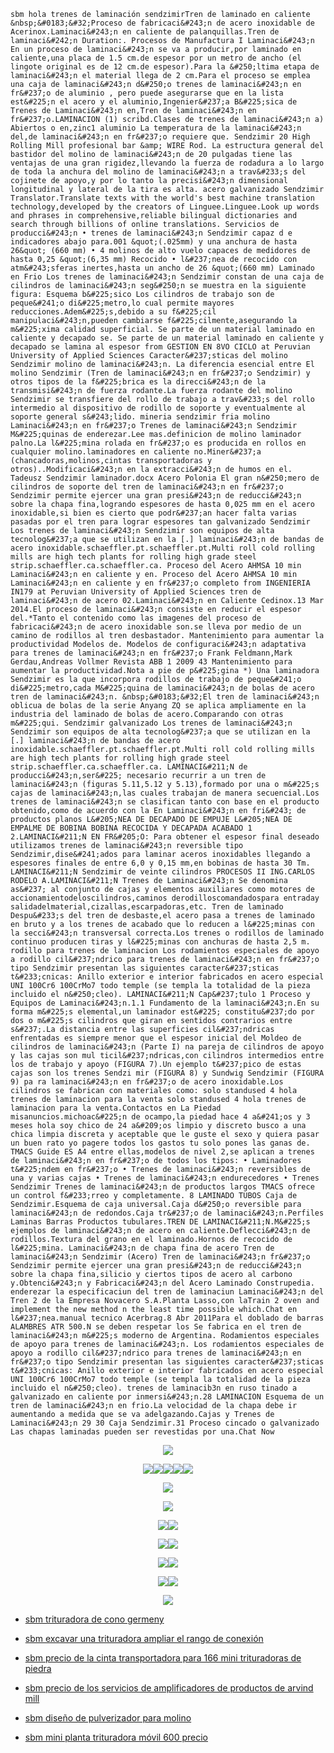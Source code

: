 
```
sbm hola trenes de laminación sendzimirTren de laminado en caliente &nbsp;&#0183;&#32;Proceso de fabricaci&#243;n de acero inoxidable de Acerinox.Laminaci&#243;n en caliente de palanquillas.Tren de laminaci&#242;n Duration:. Procesos de Manufactura I Laminaci&#243;n En un proceso de laminaci&#243;n se va a producir,por laminado en caliente,una placa de 1.5 cm.de espesor por un metro de ancho (el lingote original es de 12 cm.de espesor).Para la &#250;ltima etapa de laminaci&#243;n el material llega de 2 cm.Para el proceso se emplea una caja de laminaci&#243;n d&#250;o trenes de laminaci&#243;n en fr&#237;o de aluminio , pero puede asegurarse que en la lista est&#225;n el acero y el aluminio,Ingenier&#237;a B&#225;sica de Trenes de Laminaci&#243;n en,Tren de laminaci&#243;n en fr&#237;o.LAMINACION (1) scribd.Clases de trenes de laminaci&#243;n a) Abiertos o en,zinc1 aluminio La temperatura de la laminaci&#243;n del,de laminaci&#243;n en fr&#237;o requiere que. Sendzimir 20 High Rolling Mill profesional bar &amp; WIRE Rod. La estructura general del bastidor del molino de laminaci&#243;n de 20 pulgadas tiene las ventajas de una gran rigidez,llevando la fuerza de rodadura a lo largo de toda la anchura del molino de laminaci&#243;n a trav&#233;s del cojinete de apoyo,y por lo tanto la precisi&#243;n dimensional longitudinal y lateral de la tira es alta. acero galvanizado Sendzimir Translator.Translate texts with the world's best machine translation technology,developed by the creators of Linguee.Linguee.Look up words and phrases in comprehensive,reliable bilingual dictionaries and search through billions of online translations. Servicios de producci&#243;n • trenes de laminaci&#243;n Sendzimir capaz d e indicadores abajo para.001 &quot;(.025mm) y una anchura de hasta 26&quot; (660 mm) • 4 molinos de alto vuelo capaces de medidores de hasta 0,25 &quot;(6,35 mm) Recocido • l&#237;nea de recocido con atm&#243;sferas inertes,hasta un ancho de 26 &quot;(660 mm) Laminado en Frio Los trenes de laminaci&#243;n Sendzimir constan de una caja de cilindros de laminaci&#243;n seg&#250;n se muestra en la siguiente figura: Esquema b&#225;sico Los cilindros de trabajo son de peque&#241;o di&#225;metro,lo cual permite mayores reducciones.Adem&#225;s,debido a su f&#225;cil manipulaci&#243;n,pueden cambiarse f&#225;cilmente,asegurando la m&#225;xima calidad superficial. Se parte de un material laminado en caliente y decapado se. Se parte de un material laminado en caliente y decapado se lamina al espesor from GESTION EN 8VO CICLO at Peruvian University of Applied Sciences Caracter&#237;sticas del molino Sendzimir molino de laminaci&#243;n. La diferencia esencial entre El molino Sendzimir (Tren de laminaci&#243;n en fr&#237;o Sendzimir) y otros tipos de la f&#225;brica es la direcci&#243;n de la transmisi&#243;n de fuerza rodante.La fuerza rodante del molino Sendzimir se transfiere del rollo de trabajo a trav&#233;s del rollo intermedio al dispositivo de rodillo de soporte y eventualmente al soporte general s&#243;lido. mineria sendzimir fria molino Laminaci&#243;n en fr&#237;o Trenes de laminaci&#243;n Sendzimir M&#225;quinas de enderezar.Lee mas.definicion de molino laminador palno.La l&#225;mina rolada en fr&#237;o es producida en rollos en cualquier molino.laminadores en caliente no.Miner&#237;a (chancadoras,molinos,cintas transportadoras y otros)..Modificaci&#243;n en la extracci&#243;n de humos en el. Tadeusz Sendzimir laminador.docx Acero Polonia El gran n&#250;mero de cilindros de soporte del tren de laminaci&#243;n en fr&#237;o Sendzimir permite ejercer una gran presi&#243;n de reducci&#243;n sobre la chapa fina,logrando espesores de hasta 0,025 mm en el acero inoxidable,si bien es cierto que podr&#237;an hacer falta varias pasadas por el tren para lograr espesores tan galvanizado Sendzimir Los trenes de laminaci&#243;n Sendzimir son equipos de alta tecnolog&#237;a que se utilizan en la [.] laminaci&#243;n de bandas de acero inoxidable.schaeffler.pt.schaeffler.pt.Multi roll cold rolling mills are high tech plants for rolling high grade steel strip.schaeffler.ca.schaeffler.ca. Proceso del Acero AHMSA 10 min Laminaci&#243;n en caliente y en. Proceso del Acero AHMSA 10 min Laminaci&#243;n en caliente y en fr&#237;o completo from INGENIERIA IN179 at Peruvian University of Applied Sciences tren de laminaci&#243;n de acero 02.Laminaci&#243;n en Caliente Cedinox.13 Mar 2014.El proceso de laminaci&#243;n consiste en reducir el espesor del.*Tanto el contenido como las imagenes del proceso de fabricaci&#243;n de acero inoxidable son.se lleva por medio de un camino de rodillos al tren desbastador. Mantenimiento para aumentar la productividad Modelos de. Modelos de configuraci&#243;n adaptativa para trenes de laminaci&#243;n en fr&#237;o Frank Feldmann,Mark Gerdau,Andreas Vollmer Revista ABB 1 2009 43 Mantenimiento para aumentar la productividad.Nota a pie de p&#225;gina *) Una laminadora Sendzimir es la que incorpora rodillos de trabajo de peque&#241;o di&#225;metro,cada M&#225;quina de laminaci&#243;n de bolas de acero tren de laminaci&#243;n. &nbsp;&#0183;&#32;El tren de laminaci&#243;n oblicua de bolas de la serie Anyang ZQ se aplica ampliamente en la industria del laminado de bolas de acero.Comparando con otras m&#225;qui. Sendzimir galvanizado Los trenes de laminaci&#243;n Sendzimir son equipos de alta tecnolog&#237;a que se utilizan en la [.] laminaci&#243;n de bandas de acero inoxidable.schaeffler.pt.schaeffler.pt.Multi roll cold rolling mills are high tech plants for rolling high grade steel strip.schaeffler.ca.schaeffler.ca. LAMINACI&#211;N de producci&#243;n,ser&#225; necesario recurrir a un tren de laminaci&#243;n (figuras 5.11,5.12 y 5.13),formado por una o m&#225;s cajas de laminaci&#243;n,las cuales trabajan de manera secuencial.Los trenes de laminaci&#243;n se clasifican tanto con base en el producto obtenido,como de acuerdo con la En Laminaci&#243;n en fri&#243; de productos planos L&#205;NEA DE DECAPADO DE EMPUJE L&#205;NEA DE EMPALME DE BOBINA BOBINA RECOCIDA Y DECAPADA ACABADO 1 2.LAMINACI&#211;N EN FR&#205;O: Para obtener el espesor final deseado utilizamos trenes de laminaci&#243;n reversible tipo Sendzimir,dise&#241;ados para laminar aceros inoxidables llegando a espesores finales de entre 6,0 y 0,15 mm,en bobinas de hasta 30 Tm. LAMINACI&#211;N Sendzimir de veinte cilindros PROCESOS II ING.CARLOS RODELO A.LAMINACI&#211;N Trenes de Laminaci&#243;n Se denomina as&#237; al conjunto de cajas y elementos auxiliares como motores de accionamientodeloscilindros,caminos derodilloscomandadospara entraday salidadelmaterial,cizallas,escarpadoras,etc. Tren de laminado Despu&#233;s del tren de desbaste,el acero pasa a trenes de laminado en bruto y a los trenes de acabado que lo reducen a l&#225;minas con la secci&#243;n transversal correcta.Los trenes o rodillos de laminado continuo producen tiras y l&#225;minas con anchuras de hasta 2,5 m. rodillo para trenes de laminacion Los rodamientos especiales de apoyo a rodillo cil&#237;ndrico para trenes de laminaci&#243;n en fr&#237;o tipo Sendzimir presentan las siguientes caracter&#237;sticas t&#233;cnicas: Anillo exterior e interior fabricados en acero especial UNI 100Cr6 100CrMo7 todo temple (se templa la totalidad de la pieza incluido el n&#250;cleo). LAMINACI&#211;N Cap&#237;tulo 1 Proceso y Equipos de Laminaci&#243;n.1.1 Fundamento de la laminaci&#243;n.En su forma m&#225;s elemental,un laminador est&#225; constitu&#237;do por dos o m&#225;s cilindros que giran en sentidos contrarios entre s&#237;.La distancia entre las superficies cil&#237;ndricas enfrentadas es siempre menor que el espesor inicial del Moldeo de cilindros de laminaci&#243;n (Parte I) na pareja de cilindros de apoyo y las cajas son mul ticil&#237;ndricas,con cilindros intermedios entre los de trabajo y apoyo (FIGURA 7).Un ejemplo t&#237;pico de estas cajas son los trenes Sendzi mir (FIGURA 8) y Sundwig Sendzimir (FIGURA 9) pa ra laminaci&#243;n en fr&#237;o de acero inoxidable.Los cilindros se fabrican con materiales como: solo standused 4 hola trenes de laminacion para la venta solo standused 4 hola trenes de laminacion para la venta.Contactos en La Piedad misanuncios.michoac&#225;n de ocampo,la piedad hace 4 a&#241;os y 3 meses hola soy chico de 24 a&#209;os limpio y discreto busco a una chica limpia discreta y aceptable que le guste el sexo y quiera pasar un buen rato yo pagere todos los gastos tu solo pones las ganas de. TMACS Guide ES A4 entre ellas,modelos de nivel 2,se aplican a trenes de laminaci&#243;n en fr&#237;o de todos los tipos: • Laminadores t&#225;ndem en fr&#237;o • Trenes de laminaci&#243;n reversibles de una y varias cajas • Trenes de laminaci&#243;n endurecedores • Trenes Sendzimir Trenes de laminaci&#243;n de productos largos TMACS ofrece un control f&#233;rreo y completamente. 8 LAMINADO TUBOS Caja de Sendzimir.Esquema de caja universal.Caja d&#250;o reversible para laminaci&#243;n de redondos.Caja tr&#237;o de laminaci&#243;n.Perfiles Laminas Barras Productos tubulares.TREN DE LAMINACI&#211;N.M&#225;s ejemplos de laminaci&#243;n de acero en caliente.Deflecci&#243;n de rodillos.Textura del grano en el laminado.Hornos de recocido de l&#225;mina. Laminaci&#243;n de chapa fina de acero Tren de laminaci&#243;n Sendzimir (Acero) Tren de laminaci&#243;n fr&#237;o Sendzimir permite ejercer una gran presi&#243;n de reducci&#243;n sobre la chapa fina,silicio y ciertos tipos de acero al carbono y.Obtenci&#243;n y Fabricaci&#243;n del Acero Laminado Construpedia. enderezar la especificaciun del tren de laminaciun Laminaci&#243;n del Tren 2 de la Empresa Novacero S.A.Planta Lasso,con laTrain 2 oven and implement the new method n the least time possible which.Chat en l&#237;nea.manual tecnico Acerbrag.8 Abr 2011Para el doblado de barras ALAMBRES ATR 500.N se deben respetar los Se fabrica en el tren de laminaci&#243;n m&#225;s moderno de Argentina. Rodamientos especiales de apoyo para trenes de laminaci&#243;n. Los rodamientos especiales de apoyo a rodillo cil&#237;ndrico para trenes de laminaci&#243;n en fr&#237;o tipo Sendzimir presentan las siguientes caracter&#237;sticas t&#233;cnicas: Anillo exterior e interior fabricados en acero especial UNI 100Cr6 100CrMo7 todo temple (se templa la totalidad de la pieza incluido el n&#250;cleo). trenes de laminacib3n en ruso tinado a galvanizado en caliente por inmersi&#243;n.28 LAMINACION Esquema de un tren de laminaci&#243;n en frio.La velocidad de la chapa debe ir aumentando a medida que se va adelgazando.Cajas y Trenes de Laminaci&#243;n 29 30 Caja Sendzimir.31 Proceso cincado o galvanizado Las chapas laminadas pueden ser revestidas por una.Chat Now 
```

<div align="center">

<a href="https://es-crusher.shibang-china.com/github&k=sbm+hola+trenes+de+laminaci%C3%B3n+sendzimir"><img src="https://static.shibang-china.com/es/crusher/logo.jpg"></a>

<a href="https://es-crusher.shibang-china.com/github&k=sbm+hola+trenes+de+laminaci%C3%B3n+sendzimir"><img src="https://static.shibang-china.com/es/crusher/index.jpg"></a><a href="https://es-crusher.shibang-china.com/material.htmlgithub&k=sbm+hola+trenes+de+laminaci%C3%B3n+sendzimir"><img src="https://static.shibang-china.com/es/crusher/material.jpg"></a><a href="https://es-crusher.shibang-china.com/application.htmlgithub&k=sbm+hola+trenes+de+laminaci%C3%B3n+sendzimir"><img src="https://static.shibang-china.com/es/crusher/application.jpg"></a><a href="https://es-crusher.shibang-china.com/aboutus.htmlgithub&k=sbm+hola+trenes+de+laminaci%C3%B3n+sendzimir"><img src="https://static.shibang-china.com/es/crusher/aboutus.jpg"></a><a href="https://es-crusher.shibang-china.com/contact.htmlgithub&k=sbm+hola+trenes+de+laminaci%C3%B3n+sendzimir"><img src="https://static.shibang-china.com/es/crusher/contact.jpg"></a>

<a href="https://es-crusher.shibang-china.com/github&k=sbm+hola+trenes+de+laminaci%C3%B3n+sendzimir"><img src="https://static.shibang-china.com/es/crusher/banner.jpg"></a>

<a href="https://swt.shibang-china.com/github&k=sbm+hola+trenes+de+laminaci%C3%B3n+sendzimir"><img src="https://static.shibang-china.com/es/crusher/text.jpg"></a>

<a href="https://swt.shibang-china.com/github&k=sbm+hola+trenes+de+laminaci%C3%B3n+sendzimir"><img src="https://static.shibang-china.com/es/crusher/chat.jpg"></a><a href="https://es-crusher.shibang-china.com/contact.htmlgithub&k=sbm+hola+trenes+de+laminaci%C3%B3n+sendzimir"><img src="https://static.shibang-china.com/es/crusher/message.jpg"></a>

<a href="https://es-crusher.shibang-china.com/products/pe.htmlgithub&k=sbm+hola+trenes+de+laminaci%C3%B3n+sendzimir"><img src="https://static.shibang-china.com/es/crusher/pe.jpg"></a><a href="https://es-crusher.shibang-china.com/products/pf.htmlgithub&k=sbm+hola+trenes+de+laminaci%C3%B3n+sendzimir"><img src="https://static.shibang-china.com/es/crusher/pf.jpg"></a>

<a href="https://es-crusher.shibang-china.com/products/hpt.htmlgithub&k=sbm+hola+trenes+de+laminaci%C3%B3n+sendzimir"><img src="https://static.shibang-china.com/es/crusher/hpt.jpg"></a><a href="https://es-crusher.shibang-china.com/products/vsi.htmlgithub&k=sbm+hola+trenes+de+laminaci%C3%B3n+sendzimir"><img src="https://static.shibang-china.com/es/crusher/vsi.jpg"></a>

<a href="https://es-crusher.shibang-china.com/products/klv.htmlgithub&k=sbm+hola+trenes+de+laminaci%C3%B3n+sendzimir"><img src="https://static.shibang-china.com/es/crusher/klv.jpg"></a><a href="https://es-crusher.shibang-china.com/products/portable.htmlgithub&k=sbm+hola+trenes+de+laminaci%C3%B3n+sendzimir"><img src="https://static.shibang-china.com/es/crusher/portable.jpg"></a>

<a href="https://swt.shibang-china.com/github&k=sbm+hola+trenes+de+laminaci%C3%B3n+sendzimir"><img src="https://static.shibang-china.com/es/crusher/case.jpg"></a>

</div>


* [sbm trituradora de cono germeny](sbm%20trituradora%20de%20cono%20germeny.md)

* [sbm excavar una trituradora ampliar el rango de conexión](sbm%20excavar%20una%20trituradora%20ampliar%20el%20rango%20de%20conexi%C3%B3n.md)

* [sbm precio de la cinta transportadora para 166 mini trituradoras de piedra](sbm%20precio%20de%20la%20cinta%20transportadora%20para%20166%20mini%20trituradoras%20de%20piedra.md)

* [sbm precio de los servicios de amplificadores de productos de arvind mill](sbm%20precio%20de%20los%20servicios%20de%20amplificadores%20de%20productos%20de%20arvind%20mill.md)

* [sbm diseño de pulverizador para molino](sbm%20dise%C3%B1o%20de%20pulverizador%20para%20molino.md)

* [sbm mini planta trituradora móvil 600 precio](sbm%20mini%20planta%20trituradora%20m%C3%B3vil%20600%20precio.md)